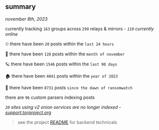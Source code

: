 
## summary
_november 8th, 2023_

currently tracking `163` groups across `299` relays & mirrors - _`110` currently online_

⏲ there have been `20` posts within the `last 24 hours`

🦈 there have been `128` posts within the `month of november`

🪐 there have been `1546` posts within the `last 90 days`

🏚 there have been `4041` posts within the `year of 2023`

🦕 there have been `8731` posts `since the dawn of ransomwatch`

there are `96` custom parsers indexing posts

_`20` sites using v2 onion services are no longer indexed - [support.torproject.org](https://support.torproject.org/onionservices/v2-deprecation/)_

> see the project [README](https://github.com/joshhighet/ransomwatch#ransomwatch--) for backend technicals
